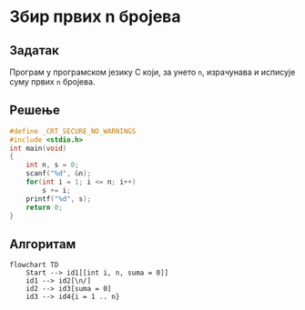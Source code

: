 # Збир првих n бројева

## Задатак

Програм у програмском језику C који, за унето `n`, израчунава и исписује суму првих `n` бројева.

## Решење

```c
#define _CRT_SECURE_NO_WARNINGS
#include <stdio.h>
int main(void)
{	
	int n, s = 0;
	scanf("%d", &n);
	for(int i = 1; i <= n; i++)
		s += i;
	printf("%d", s);
    return 0;
}
```

## Алгоритам

```mermaid
flowchart TD
    Start --> id1[[int i, n, suma = 0]]
    id1 --> id2[\n/]
    id2 --> id3[suma = 0]
    id3 --> id4{i = 1 .. n}
```
